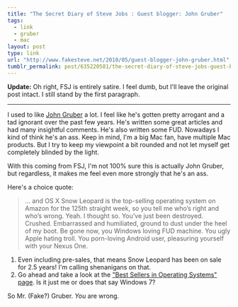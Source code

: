 ```yaml
---
title: "The Secret Diary of Steve Jobs : Guest blogger: John Gruber"
tags:
  - link
  - gruber
  - mac
layout: post
type: link
url: "http://www.fakesteve.net/2010/05/guest-blogger-john-gruber.html"
tumblr_permalink: post/635220581/the-secret-diary-of-steve-jobs-guest-blogger-john
---
```


**Update:** Oh right, FSJ is entirely satire. I feel dumb, but I'll leave the original post intact. I still stand by the first paragraph.
***

I used to like [John Gruber](http://daringfireball.net/) a lot. I feel like he's gotten pretty arrogant and a tad ignorant over the past few years. He's written some great articles and had many insightful comments. He's also written some FUD. Nowadays I kind of think he's an ass. Keep in mind, I'm a big Mac fan, have multiple Mac products. But I try to keep my viewpoint a bit rounded and not let myself get completely blinded by the light.

With this coming from FSJ, I'm not 100% sure this is actually John Gruber, but regardless, it makes me feel even more strongly that he's an ass.

Here's a choice quote:

>... and OS X Snow Leopard is the top-selling operating system on Amazon for the 125th straight week, so you tell me who’s right and who’s wrong. Yeah. I thought so. You’ve just been destroyed. Crushed. Embarrassed and humiliated, ground to dust under the heel of my boot. Be gone now, you Windows loving FUD machine. You ugly Apple hating troll. You porn-loving Android user, pleasuring yourself with your Nexus One.

1. Even including pre-sales, that means Snow Leopard has been on sale for 2.5 years! I'm calling shenanigans on that.
2. Go ahead and take a look at the ["Best Sellers in Operating Systems" page](http://www.amazon.com/gp/bestsellers/software/229653/ref=pd_ts_sw_nav). Is it just me or does that say Windows 7?

So Mr. (Fake?) Gruber. *You* are wrong.

